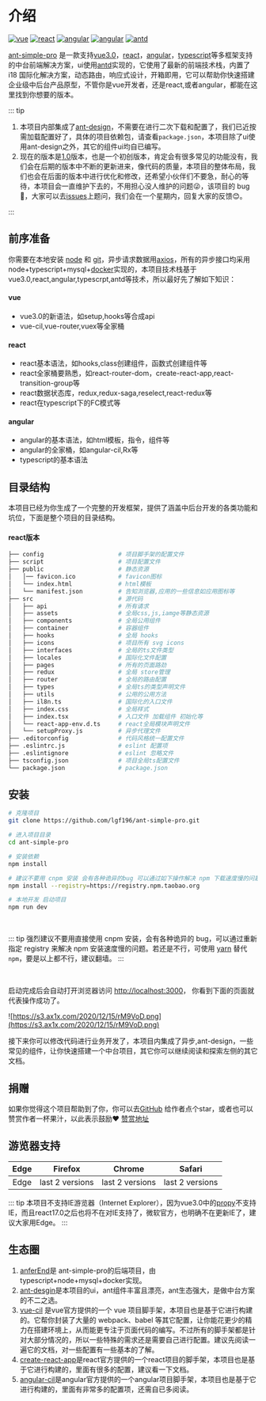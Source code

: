 # 介绍

[![vue](https://img.shields.io/badge/vue-3.0.4-brightgreen.svg)](https://github.com/vuejs/vue)
[![react](https://img.shields.io/badge/react-17.0.1-brightgreen.svg)](https://github.com/facebook/react)
[![angular](https://img.shields.io/badge/angular-11.0.4-brightgreen.svg)](https://github.com/angular/angular)
[![angular](https://img.shields.io/badge/typescript-4.1.2-brightgreen.svg)](https://github.com/microsoft/TypeScript)
[![antd](https://img.shields.io/badge/antd-4.9.3-brightgreen.svg)](https://github.com/ant-design/ant-design)

[ant-simple-pro](http://panjiachen.github.io/vue-element-admin) 是一款支持[vue3.0](https://github.com/vuejs/vue)，[react](https://github.com/facebook/react)，[angular](https://github.com/angular/angular)，[typescript](https://github.com/microsoft/TypeScript)等多框架支持的中台前端解决方案，ui使用[antd](https://github.com/ant-design/ant-design)实现的，它使用了最新的前端技术栈，内置了 i18 国际化解决方案，动态路由，响应式设计，开箱即用，它可以帮助你快速搭建企业级中后台产品原型，不管你是vue开发者，还是react,或者angular，都能在这里找到你想要的版本。

::: tip

1. 本项目内部集成了[ant-design](https://github.com/ant-design/ant-design)，不需要在进行二次下载和配置了，我们已近按需加载配置好了，具体的项目依赖包，请查看`package.json`，本项目除了ui使用ant-design之外，其它的组件ui均自已编写。
2. 现在的版本是[1.0]()版本，也是一个初创版本，肯定会有很多常见的功能没有，我们会在后期的版本中不断的更新进来，像代码的质量，本项目的整体布局，我们也会在后面的版本中进行优化和修改，还希望小伙伴们不要急，耐心的等待，本项目会一直维护下去的，不用担心没人维护的问题:stuck_out_tongue_winking_eye:，该项目的 bug :bug:，大家可以去[issues](https://github.com/lgf196/ant-simple-pro/issues)上题问，我们会在一个星期内，回复大家的反馈:blush:。

:::

## 前序准备

你需要在本地安装 [node](http://nodejs.org/) 和 [git](https://git-scm.com/)，异步请求数据用[axios](https://github.com/axios/axios)，所有的异步接口均采用node+typescript+mysql+[docker](https://www.docker.com/)实现的，本项目技术栈基于vue3.0,react,angular,typescrpt,antd等技术，所以最好先了解如下知识：

#### vue

- vue3.0的新语法，如setup,hooks等合成api
- vue-cil,vue-router,vuex等全家桶

#### react

- react基本语法，如hooks,class创建组件，函数式创建组件等
- react全家桶要熟悉，如react-router-dom，create-react-app,react-transition-group等
- react数据状态库，redux,redux-saga,reselect,react-redux等
- react在typescript下的FC模式等

#### angular

- angular的基本语法，如html模板，指令，组件等
- angular的全家桶，如angular-cil,Rx等
- typescript的基本语法

## 目录结构

本项目已经为你生成了一个完整的开发框架，提供了涵盖中后台开发的各类功能和坑位，下面是整个项目的目录结构。

#### react版本

```bash
├── config                     # 项目脚手架的配置文件
├── script                     # 项目配置文件
├── public                     # 静态资源
│   │── favicon.ico            # favicon图标
│   └── index.html             # html模板
│   └── manifest.json          # 告知浏览器,应用的一些信息如应用图标等
├── src                        # 源代码
│   ├── api                    # 所有请求
│   ├── assets                 # 全局css,js,iamge等静态资源
│   ├── components             # 全局公用组件
│   ├── container              # 容器组件
│   ├── hooks                  # 全局 hooks
│   ├── icons                  # 项目所有 svg icons
│   ├── interfaces             # 全局的ts文件类型
│   ├── locales                # 国际化文件配置
│   ├── pages                  # 所有的页面路劲
│   ├── redux                  # 全局 store管理
│   ├── router                 # 全局的路由配置
│   ├── types                  # 全局ts的类型声明文件
│   ├── utils                  # 公用的公用方法
│   ├── il8n.ts                # 国际化的入口文件
│   ├── index.css              # 全局样式
│   ├── index.tsx              # 入口文件 加载组件 初始化等
│   └── react-app-env.d.ts     # react全局模块声明文件
│   └── setupProxy.js          # 异步代理文件
├── .editorconfig              # 代码风格统一配置文件
├── .eslintrc.js               # eslint 配置项
├── .eslintignore              # eslint 忽略文件
├── tsconfig.json              # 项目全局ts配置文件
└── package.json               # package.json
```

## 安装

```bash
# 克隆项目
git clone https://github.com/lgf196/ant-simple-pro.git

# 进入项目目录
cd ant-simple-pro

# 安装依赖
npm install

# 建议不要用 cnpm 安装 会有各种诡异的bug 可以通过如下操作解决 npm 下载速度慢的问题
npm install --registry=https://registry.npm.taobao.org

# 本地开发 启动项目
npm run dev
```

<br/>

::: tip
强烈建议不要用直接使用 cnpm 安装，会有各种诡异的 bug，可以通过重新指定 registry 来解决 npm 安装速度慢的问题。若还是不行，可使用 [yarn](https://github.com/yarnpkg/yarn) 替代 `npm`，要是以上都不行，建议翻墙。
:::

<br/>

启动完成后会自动打开浏览器访问 [http://localhost:3000](http://localhost:3000)， 你看到下面的页面就代表操作成功了。

![https://s3.ax1x.com/2020/12/15/rM9VoD.png](https://s3.ax1x.com/2020/12/15/rM9VoD.png)

接下来你可以修改代码进行业务开发了，本项目内集成了异步,ant-design，一些常见的组件，让你快速搭建一个中台项目，其它你可以继续阅读和探索左侧的其它文档。

## 捐赠

如果你觉得这个项目帮助到了你，你可以去[GitHub](https://github.com/lgf196/ant-simple-pro) 给作者点个star，或者也可以赞赏作者一杯果汁，以此表示鼓励:heart:
[赞赏地址](/zh/donate/)

## 游览器支持

| **Edge** |   **Firefox**   |   **Chrome**    |   **Safari**    |
| :------: | :-------------: | :-------------: | :-------------: |
|   Edge   | last 2 versions | last 2 versions | last 2 versions |

::: tip
本项目不支持IE游览器（Internet Explorer），因为vue3.0中的[propy](https://developer.mozilla.org/zh-CN/docs/Web/JavaScript/Reference/Global_Objects/Proxy)不支持IE，而且react17.0之后也将不在对IE支持了，微软官方，也明确不在更新IE了，建议大家用Edge。
:::

##  生态圈

1.  [anferEnd](https://github.com/lgf196/ant-simple-pro/tree/afterEnd)是 ant-simple-pro的后端项目，由typescript+node+mysql+docker实现。
2. [ant-desgin](https://ant.design/index-cn)是本项目的ui，ant组件丰富且漂亮，ant生态强大，是做中台方案的不二之选。
3. [vue-cil](https://cli.vuejs.org/) 是vue官方提供的一个 vue 项目脚手架，本项目也是基于它进行构建的。它帮你封装了大量的 webpack、babel 等其它配置，让你能花更少的精力在搭建环境上，从而能更专注于页面代码的编写。不过所有的脚手架都是针对大部分情况的，所以一些特殊的需求还是需要自己进行配置。建议先阅读一遍它的文档，对一些配置有一些基本的了解。
4. [create-react-app](https://create-react-app.dev/)是react官方提供的一个react项目的脚手架，本项目也是基于它进行构建的，里面有很多的配置，建议看一下文档。
5. [angular-cil](https://angular.cn/guide/setup-local)是angular官方提供的一个angular项目脚手架，本项目也是基于它进行构建的，里面有非常多的配置项，还需自已多阅读。

